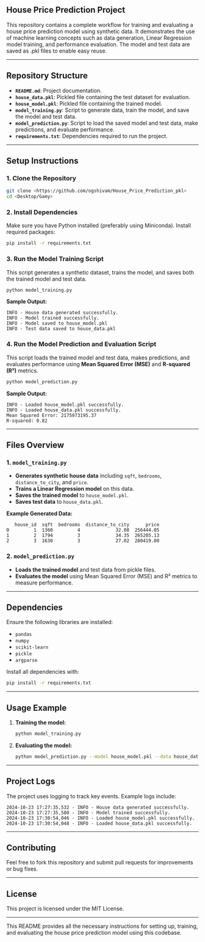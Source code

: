 ## **House Price Prediction Project**  
This repository contains a complete workflow for training and evaluating a house price prediction model using synthetic data. It demonstrates the use of machine learning concepts such as data generation, Linear Regression model training, and performance evaluation. The model and test data are saved as .pkl files to enable easy reuse.

---

## **Repository Structure**  
- **`README.md`**: Project documentation.  
- **`house_data.pkl`**: Pickled file containing the test dataset for evaluation.  
- **`house_model.pkl`**: Pickled file containing the trained model.  
- **`model_training.py`**: Script to generate data, train the model, and save the model and test data.  
- **`model_prediction.py`**: Script to load the saved model and test data, make predictions, and evaluate performance.  
- **`requirements.txt`**: Dependencies required to run the project.

---

## **Setup Instructions**  

### 1. **Clone the Repository**  
```bash
git clone <https://github.com/ogshivam/House_Price_Prediction_pkl>
cd <Desktop/Gamy>
```

### 2. **Install Dependencies**  
Make sure you have Python installed (preferably using Miniconda). Install required packages:  
```bash
pip install -r requirements.txt
```

### 3. **Run the Model Training Script**  
This script generates a synthetic dataset, trains the model, and saves both the trained model and test data.  
```bash
python model_training.py
```

**Sample Output:**  
```
INFO - House data generated successfully.
INFO - Model trained successfully.
INFO - Model saved to house_model.pkl
INFO - Test data saved to house_data.pkl
```

### 4. **Run the Model Prediction and Evaluation Script**  
This script loads the trained model and test data, makes predictions, and evaluates performance using **Mean Squared Error (MSE)** and **R-squared (R²)** metrics.  
```bash
python model_prediction.py
```

**Sample Output:**  
```
INFO - Loaded house_model.pkl successfully.
INFO - Loaded house_data.pkl successfully.
Mean Squared Error: 2175973195.37
R-squared: 0.82
```

---

## **Files Overview**  

### 1. **`model_training.py`**  
- **Generates synthetic house data** including `sqft`, `bedrooms`, `distance_to_city`, and `price`.  
- **Trains a Linear Regression model** on this data.  
- **Saves the trained model** to `house_model.pkl`.  
- **Saves test data** to `house_data.pkl`.

**Example Generated Data:**  
```
   house_id  sqft  bedrooms  distance_to_city      price
0         1  1360         4             32.08  256444.05
1         2  1794         3             34.35  265205.13
2         3  1630         3             27.02  280419.80
```

### 2. **`model_prediction.py`**  
- **Loads the trained model** and test data from pickle files.  
- **Evaluates the model** using Mean Squared Error (MSE) and R² metrics to measure performance.

---

## **Dependencies**  
Ensure the following libraries are installed:
- `pandas`
- `numpy`
- `scikit-learn`
- `pickle`
- `argparse`

Install all dependencies with:  
```bash
pip install -r requirements.txt
```

---

## **Usage Example**  

1. **Training the model:**
   ```bash
   python model_training.py
   ```
2. **Evaluating the model:**
   ```bash
   python model_prediction.py --model house_model.pkl --data house_data.pkl
   ```

---

## **Project Logs**  
The project uses logging to track key events. Example logs include:
```
2024-10-23 17:27:35,532 - INFO - House data generated successfully.
2024-10-23 17:27:35,580 - INFO - Model trained successfully.
2024-10-23 17:30:54,046 - INFO - Loaded house_model.pkl successfully.
2024-10-23 17:30:54,048 - INFO - Loaded house_data.pkl successfully.
```

---

## **Contributing**  
Feel free to fork this repository and submit pull requests for improvements or bug fixes.

---

## **License**  
This project is licensed under the MIT License.

---

This README provides all the necessary instructions for setting up, training, and evaluating the house price prediction model using this codebase.
